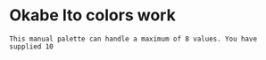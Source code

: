 # Okabe Ito colors work

    This manual palette can handle a maximum of 8 values. You have supplied 10

